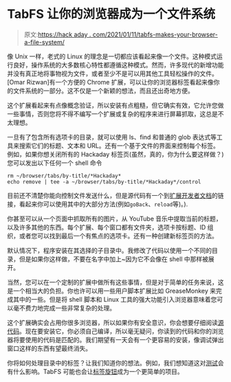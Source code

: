 # TabFS 让你的浏览器成为一个文件系统

> 原文:[https://hack aday . com/2021/01/11/tabfs-makes-your-browser-a-file-system/](https://hackaday.com/2021/01/11/tabfs-makes-your-browser-a-file-system/)

像 Unix 一样，老式的 Linux 的理念是一切都应该看起来像一个文件。这种模式运行良好，操作系统的大多数核心特性都遵循这种模式。然而，许多现代的新增功能并没有真正地将事物视为文件，或者至少不是可以用其他工具轻松操作的文件。[Omar Rizwan]有一个方便的 Chrome 扩展，可以让你的浏览器标签看起来像你的文件系统的一部分。这不仅是一个新颖的想法，而且还出奇地方便。

这个扩展看起来有点像概念验证，所以安装有点粗糙，但它确实有效，它允许您做一些事情，否则您将不得不编写一个扩展或复杂的程序来进行屏幕抓取，这总是不太理想。

一旦有了包含所有选项卡的目录，就可以使用 ls、find 和普通的 glob 表达式等工具来搜索它们的标题、文本和 URL。还有一个基于文件的界面来控制每个标签。例如，如果你想关闭所有的 Hackaday 标签页(虽然，真的，你为什么要这样做？)您可以发出以下任何一个 shell 命令

```
rm ~/browser/tabs/by-title/*Hackaday*
echo remove | tee -a ~/browser/tabs/by-title/*Hackaday*/control

```

目前还不清楚你能向控制文件发送什么，但是源代码有一个到[扩展开发者文档](https://developer.chrome.com/extensions/tabs)的链接，看起来你可以使用其中的大部分方法(例如`goBack`、`reload`等)。).

你甚至可以从一个页面中抓取所有的图片，从 YouTube 音乐中提取当前的标题，以及许多其他的东西。每个扩展、每个窗口都有文件夹，选项卡按标题、ID 组织，或者您可以找到最后一个有焦点的选项卡。还有一种创建新标签页的方法。

默认情况下，程序安装在其选择的子目录中。我修改了代码以使用一个不同的目录，但是如果你这样做，不要在名字中加上~因为它不会像在 shell 中那样被展开。

当然，您可以在一个定制的扩展中做所有这些事情，但是对于简单的任务来说，这是一个相当大的负担。你也许可以用一些用户脚本扩展比如 GreaseMonkey 来完成其中的一些。但是将 shell 脚本和 Linux 工具的强大功能引入浏览器意味着您可以毫不费力地完成一些非常复杂的处理。

这个扩展确实会占用你很多浏览器，所以如果你有安全意识，你会想要仔细阅读[源代码](https://github.com/osnr/TabFS/issues)。现在要安装它，你必须自己编译，所以毫无疑问，你读到的代码和你的浏览器将要使用的代码是匹配的。我们期望有一天会有一个更容易的安装，像调试弹出窗口这样的东西有望最终消失。

你将如何处理目录中的标签？让我们知道你的想法。例如，我们想知道这对[测试](https://hackaday.com/2020/06/15/linux-fu-automation-for-chrome-and-the-desktop-by-matching-screenshots/)会有什么影响。TabFS 可能也会让[标签旋钮](https://hackaday.com/2019/04/30/a-physical-knob-for-browser-tabs/)成为一个更简单的项目。